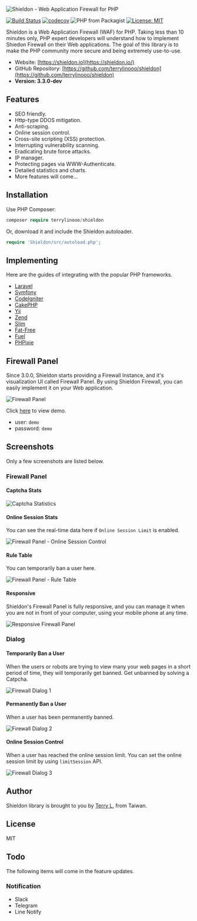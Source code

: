 ![Shieldon - Web Application Firewall for PHP](https://i.imgur.com/G4xpugB.png)

[![Build Status](https://travis-ci.org/terrylinooo/shieldon.svg?branch=master)](https://travis-ci.org/terrylinooo/shieldon) [![codecov](https://img.shields.io/codecov/c/github/terrylinooo/shieldon.svg)](https://codecov.io/gh/terrylinooo/shieldon) ![PHP from Packagist](https://img.shields.io/packagist/php-v/terrylinooo/shieldon.svg) [![License: MIT](https://img.shields.io/badge/License-MIT-yellow.svg)](https://opensource.org/licenses/MIT)

Shieldon is a Web Application Firewall (WAF) for PHP. Taking less than 10 minutes only, PHP expert developers will understand how to implement Shiedon Firewall on their Web applications. The goal of this library is to make the PHP community more secure and being extremely use-to-use.

- Website: [https://shieldon.io](https://shieldon.io/)
- GitHub Repository:  [https://github.com/terrylinooo/shieldon](https://github.com/terrylinooo/shieldon)
- **Version: 3.3.0-dev**

## Features

- SEO friendly.
- Http-type DDOS mitigation.
- Anti-scraping.
- Online session control.
- Cross-site scripting (XSS) protection.
- Interrupting vulnerability scanning.
- Eradicating brute force attacks.
- IP manager.
- Protecting pages via WWW-Authenticate.
- Detailed statistics and charts.
- More features will come...

## Installation

Use PHP Composer:

```php
composer require terrylinooo/shieldon
```

Or, download it and include the Shieldon autoloader.
```php
require 'Shieldon/src/autoload.php';
```

## Implementing

Here are the guides of integrating with the popular PHP frameworks.

- [Laravel](https://shieldon.io/en/guide/laravel.html)
- [Symfony](https://shieldon.io/en/guide/symfony.html)
- [CodeIgniter](https://shieldon.io/en/guide/codeigniter.html)
- [CakePHP](https://shieldon.io/en/guide/cakephp.html)
- [Yii](https://shieldon.io/en/guide/yii.html)
- [Zend](https://shieldon.io/en/guide/zend.html)
- [Slim](https://shieldon.io/en/guide/slim.html)
- [Fat-Free](https://shieldon.io/en/guide/fatfree.html)
- [Fuel](https://shieldon.io/en/guide/fuel.html)
- [PHPixie](https://shieldon.io/en/guide/phpixie.html)

## Firewall Panel

Since 3.0.0, Shieldon starts providing a Firewall Instance, and it's visualization UI called Firewall Panel. By using Shieldon Firewall, you can easily implement it on your Web application.

![Firewall Panel](https://i.imgur.com/MELx6Vl.png)

Click [here](/demo/) to view demo.

- user: `demo`
- password: `demo`

## Screenshots

Only a few screenshots are listed below.

### Firewall Panel

#### Captcha Stats

![Captcha Statistics](https://i.imgur.com/tjc8mW8.png)

#### Online Session Stats

You can see the real-time data here if `Online Session Limit` is enabled.

![Firewall Panel - Online Session Control](https://i.imgur.com/sfssPyj.png)

#### Rule Table

You can temporarily ban a user here.

![Firewall Panel - Rule Table](https://i.imgur.com/5Vg2brX.png)


#### Responsive

Shieldon's Firewall Panel is fully responsive, and you can manage it when you are not in front of your computer, using your mobile phone at any time.

![Responsive Firewall Panel](https://i.imgur.com/ohbtqJX.png)


### Dialog

#### Temporarily Ban a User

When the users or robots are trying to view many your web pages in a short period of time, they will temporarily get banned. Get unbanned by solving a Catpcha.

![Firewall Dialog 1](https://i.imgur.com/rlsEwSG.png)

#### Permanently Ban a User

When a user has been permanently banned.

![Firewall Dialog 2](https://i.imgur.com/Qy1sADw.png)


#### Online Session Control

When a user has reached the online session limit. You can set the online session limit by using `limitSession` API.

![Firewall Dialog 3](https://i.imgur.com/U02w70x.png)

## Author

Shieldon library is brought to you by [Terry L.](https://terryl.in) from Taiwan.

## License

MIT

## Todo

The following items will come in the feature updates.

### Notification

- Slack
- Telegram
- Line Notify
